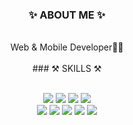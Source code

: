 <div align="center">
  
### ✨  ABOUT ME ✨
  
</br>
Web & Mobile Developer👩‍💻</br>
  
</br>
### ⚒  SKILLS ⚒ </br></br>

<p>
  <img src="https://img.shields.io/badge/JavaScript-F7DF1E?style=flat-square&logo=JavaScript&logoColor=white"/>
  <img src="https://img.shields.io/badge/React-61DAFB?style=flat-square&logo=React&logoColor=white"/>
  <img src="https://img.shields.io/badge/Flask-1572B6?style=flat-square&logo=Flask&logoColor=white"/>
  <img src="https://img.shields.io/badge/Swift-FA7343?style=flat-square&logo=swift&logoColor=white"/>

  <br/>
  <img src="https://img.shields.io/badge/Java-EF2D5E?style=flat-square&logo=java&logoColor=white"/>
  <img src="https://img.shields.io/badge/Python-3776AB?style=flat-square&logo=Python&logoColor=white"/>
  <img src="https://img.shields.io/badge/Tensorflow-47A248?style=flat-square&logo=tensorflow&logoColor=white"/>
  <img src="https://img.shields.io/badge/Pytorch-0170FE?style=flat-square&logo=Pytorch&logoColor=white"/>
  <img src="https://img.shields.io/badge/Android-a4c639?style=flat-square&logo=android&logoColor=white"/>
</p>

<br/>

<!-- ### ⚡️ Language ⚡️
[![Top Langs](https://github-readme-stats.vercel.app/api/top-langs/?username=minjuu&hide=jupyter%20notebook,c%23,asp.net,shaderlab,hlsl,cuda&layout=compact)](https://github.com/anuraghazra/github-readme-stats) -->

</div>
